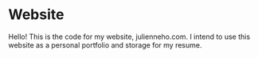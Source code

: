 # Website
Hello! This is the code for my website, julienneho.com. I intend to use this website as a personal portfolio and storage for my resume. 
